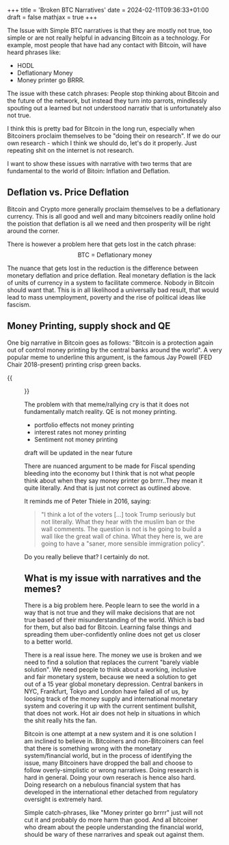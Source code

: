 +++
title = 'Broken BTC Narratives'
date = 2024-02-11T09:36:33+01:00
draft = false
mathjax = true
+++

The Issue with Simple BTC narratives is that they are mostly not true, too simple or are not really helpful in advancing Bitcoin as a technology. For example, most people that have had any contact with Bitcoin, will have heard phrases like:

- HODL
- Deflationary Money
- Money printer go BRRR.

The issue with these catch phrases: People stop thinking about Bitcoin and the future of the network, but instead they turn into parrots, mindlessly spouting out a learned but not understood narrativ that is unfortunately also not true.

I think this is pretty bad for Bitcoin in the long run, especially when Bitcoiners proclaim themselves to be "doing their on research". If we do our own research - which I think we should do, let's do it properly. Just repeating shit on the internet is not research.

I want to show these issues with narrative with two terms that are fundamental to the world of Bitoin: Inflation and Deflation.

## Deflation vs. Price Deflation

Bitcoin and Crypto more generally proclaim themselves to be a deflationary currency. This is all good and well and many bitcoiners readily online hold the poistion that deflation is all we need and then prosperity will be right around the corner.

There is however a problem here that gets lost in the catch phrase:
$$
\text{BTC = Deflationary money}
$$

The nuance that gets lost in the reduction is the difference between monetary deflation and price deflation. Real monetary deflation is the lack of units of currency in a system to facilitate commerce. Nobody in Bitcoin should want that. This is in all likelihood a universally bad result, that would lead to mass unemployment, poverty and the rise of political ideas like fascism.

## Money Printing, supply shock and QE

One big narrative in Bitcoin goes as follows: "Bitcoin is a protection again out of control money printing by the central banks around the world". A very popular meme to underline this argument, is the famous Jay Powell (FED Chair 2018-present) printing crisp green backs.

{{<figure src="/meansquarederror/images/brrr.jpeg" title="Jay Powell 'Printing Money'">}}

The problem with that meme/rallying cry is that it does not fundamentally match reality. QE is not money printing.

  - portfolio effects not money printing
  - interest rates not money printing
  - Sentiment not money printing

draft will be updated in the near future

There are nuanced argument to be made for Fiscal spending bleeding into the economy but I think that is not what people think about when they say money printer go brrrr..They mean it quite literally. And that is just not correct as outlined above.

It reminds me of Peter Thiele in 2016, saying:

> "I think a lot of the voters [...] took Trump seriously but not literally. What they hear with the muslim ban or the wall comments. The question is not is he going to build a wall like the great wall of china. What they here is, we are going to have a "saner, more sensible immigration policy".

Do you really believe that? I certainly do not.

## What is my issue with narratives and the memes?

There is a big problem here. People learn to see the world in a way that is not true and they will make decisions that are not true based of their misunderstanding of the world. Which is bad for them, but also bad for Bitcoin. Learning false things and spreading them uber-confidently online does not get us closer to a better world.

There is a real issue here. The money we use is broken and we need to find a solution that replaces the current "barely viable solution". We need people to think about a working, inclusive and fair monetary system, because we need a solution to get out of a 15 year global monetary depression. Central bankers in NYC, Frankfurt, Tokyo and London have failed all of us, by loosing track of the money supply and international monetary system and covering it up with the current sentiment bullshit, that does not work. Hot air does not help in situations in which the shit really hits the fan. 

Bitcoin is one attempt at a new system and it is one solution I am inclined to believe in. Bitcoiners and non-Bitcoiners can feel that there is something wrong with the monetary system/financial world, but in the process of identifying the issue, many Bitcoiners have dropped the ball and choose to follow overly-simplistic or wrong narratives. Doing research is hard in general. Doing your own reserach is hence also hard. Doing research on a nebulous financial system that has developed in the international ether detached from regulatory oversight is extremely hard.

Simple catch-phrases, like "Money printer go brrrr" just will not cut it and probably do more harm than good. And all bitcoiner who dream about the people understanding the financial world, should be wary of these narrarives and speak out against them.  

<!-- - the dollar/eurodollar is broken
- we need a new system
- we need people to think about this systems so that they can reasonablely participate
- memes do not help here, but mislead people
- this is a monumental task that requires effort, focus, and then some
- focusing on the wrong narratives does not help anyone in Bitcoin
- increases the cult-ish nature of bitcoin, as people are not able to present coherent arguments
  - beyond, the fed is evil, money printer go brrr -->
